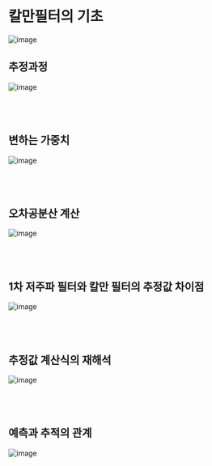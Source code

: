# 칼만필터의 기초
![image](https://user-images.githubusercontent.com/107944370/229036000-91394742-4b35-4005-ae26-49caa7e17d04.png)

## 추정과정
![image](https://user-images.githubusercontent.com/107944370/229037656-07af0946-91ac-4d33-a663-afe8ed574a2c.png)
<br>
<br>
<br>
<br>
## 변하는 가중치
![image](https://user-images.githubusercontent.com/107944370/229039615-f236587a-5abc-40de-b0c6-ab00c8a4c1eb.png)
<br>
<br>
<br>
<br>
## 오차공분산 계산
![image](https://user-images.githubusercontent.com/107944370/229041594-043ec33b-9e13-4544-b19a-4594f0957c8f.png)
<br>
<br>
<br>
<br>
## 1차 저주파 필터와 칼만 필터의 추정값 차이점
![image](https://user-images.githubusercontent.com/107944370/229047427-6e770c64-ffb4-4ebf-8c4f-eae81bfa37ce.png)
<br>
<br>
<br>
<br>
## 추정값 계산식의 재해석
![image](https://user-images.githubusercontent.com/107944370/229047680-2044b1f3-7a8e-45b1-92b9-e84874774791.png)
<br>
<br>
<br>
<br>
## 예측과 추적의 관계
![image](https://user-images.githubusercontent.com/107944370/229047801-339647a6-d0f6-4f24-92bd-8716ee860b4b.png)
